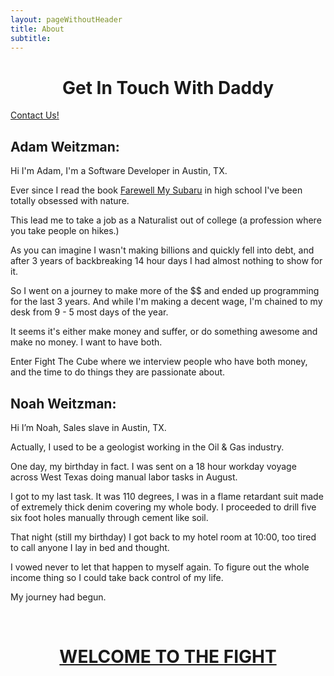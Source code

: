 ```yaml
---
layout: pageWithoutHeader
title: About
subtitle: 
---
```


<center><h1>Get In Touch With Daddy</h1></center>

<div id="freeStarbucks" class="text-center">
    <a href="https://docs.google.com/a/fightthecube.com/forms/d/14JpaAAKte-1_7m8JXf6NN7Swwi-OtNpjzGzQLUNiN8E/prefill" class="btn btn-large btn-lg" id="getStartedBtn">
        <i class="fa fa-space-shuttle aria-hidden=true"></i> Contact Us!
    </a>
<!--   <button type="button" class="btn btn-primary text-center">Free Starbucks</button> -->
</div>


<div>
	<img src="../img/adamnoahbaby.jpg" alt="">
</div>

## Adam Weitzman:

Hi I'm Adam, I'm a Software Developer in Austin, TX. 

Ever since I read the book [Farewell My Subaru](http://dougfine.com/books/farewell-my-subaru/) in high school I've been totally obsessed with nature.

This lead me to take a job as a Naturalist out of college (a profession where you take people on hikes.)

As you can imagine I wasn't making billions and quickly fell into debt, and after 3 years of backbreaking 14 hour days I had almost nothing to show for it.

So I went on a journey to make more of the $$ and ended up programming for the last 3 years. And while I'm making a decent wage, I'm chained to my desk from 9 - 5 most days of the year.

It seems it's either make money and suffer, or do something awesome and make no money. I want to have both.

Enter Fight The Cube where we interview people who have both money, and the time to do things they are passionate about.

## Noah Weitzman:

Hi I’m Noah, Sales slave in Austin, TX. 

Actually, I used to be a geologist working in the Oil & Gas industry. 

One day, my birthday in fact. I was sent on a 18 hour workday voyage across West Texas doing manual labor tasks in August. 

I got to my last task. It was 110 degrees, I was in a flame retardant suit made of extremely thick denim covering my whole body. I proceeded to drill five six foot holes manually through cement like soil.

That night (still my birthday) I got back to my hotel room at 10:00, too tired to call anyone I lay in bed and thought. 

I vowed never to let that happen to myself again. To figure out the whole income thing so I could take back control of my life. 

My journey had begun. 


&nbsp;

<center><a href="/"><h1>WELCOME TO THE FIGHT</h1></a></center>




